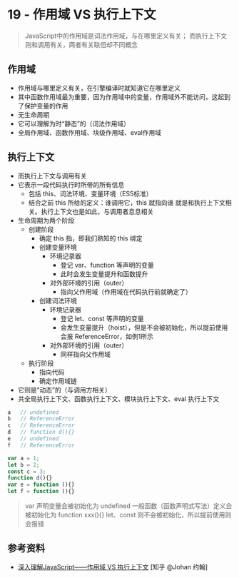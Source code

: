 # 19 - 作用域 VS 执行上下文

> JavaScript中的作用域是词法作用域，与在哪里定义有关；
> 而执行上下文则和调用有关，两者有关联但却不同概念

## 作用域

- 作用域与哪里定义有关，在引擎编译时就知道它在哪里定义
- 其中函数作用域最为重要，因为作用域中的变量，作用域外不能访问，这起到了保护变量的作用
- 无生命周期
- 它可以理解为时“静态”的（词法作用域）
- 全局作用域、函数作用域、块级作用域、eval作用域

## 执行上下文

- 而执行上下文与调用有关
- 它表示一段代码执行时所带的所有信息
  - 包括 this、词法环境、变量环境（ES5标准）
  - 结合之前 this 所给的定义：谁调用它，this 就指向谁 就是和执行上下文相关。执行上下文也是如此，与调用者息息相关
- 生命周期为两个阶段
  - 创建阶段
    - 确定 this 指，即我们熟知的 this 绑定
    - 创建变量环境
      - 环境记录器
        - 登记 var、function 等声明的变量
        - 此时会发生变量提升和函数提升
      - 对外部环境的引用（outer）
        - 指向父作用域（作用域在代码执行前就确定了）
    - 创建词法环境
      - 环境记录器
        - 登记 let、const 等声明的变量
        - 会发生变量提升（hoist），但是不会被初始化，所以提前使用会报 ReferenceError，如例1所示
      - 对外部环境的引用（outer）
        - 同样指向父作用域
  - 执行阶段
    - 指向代码
    - 确定作用域链
- 它则是“动态”的（与调用方相关）
- 共全局执行上下文、函数执行上下文、模块执行上下文、eval 执行上下文

```javascript
a   // undefined
b   // ReferenceError
c   // ReferenceError
d   // function d(){}
e   // undefined
f   // ReferenceError

var a = 1;
let b = 2;
const c = 3;
function d(){}
var e = function (){}
let f = function (){}
```

> var 声明变量会被初始化为 undefined
> 一般函数（函数声明式写法）定义会被初始化为 function xxx(){}
> let、const 则不会被初始化，所以提前使用则会报错

## 参考资料

- [深入理解JavaScript——作用域 VS 执行上下文](https://zhuanlan.zhihu.com/p/574530930) [知乎 @Johan 约翰]